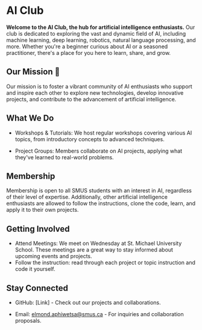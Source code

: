 # AI Club

**Welcome to the AI Club, the hub for artificial intelligence enthusiasts.** Our club is dedicated to exploring the vast and dynamic field of AI, including machine learning, deep learning, robotics, natural language processing, and more. Whether you're a beginner curious about AI or a seasoned practitioner, there's a place for you here to learn, share, and grow.

## Our Mission :dart:

Our mission is to foster a vibrant community of AI enthusiasts who support and inspire each other to explore new technologies, develop innovative projects, and contribute to the advancement of artificial intelligence.

## What We Do

- Workshops & Tutorials: We host regular workshops covering various AI topics, from introductory concepts to advanced techniques.

- Project Groups: Members collaborate on AI projects, applying what they've learned to real-world problems.

## Membership

Membership is open to all SMUS students with an interest in AI, regardless of their level of expertise. Additionally, other artificial intelligence enthusiasts are allowed to follow the instructions, clone the code, learn, and apply it to their own projects.

## Getting Involved

- Attend Meetings: We meet on Wednesday at St. Michael University School. These meetings are a great way to stay informed about upcoming events and projects.
- Follow the instruction: read through each project or topic instruction and code it yourself.

## Stay Connected

- GitHub: [Link] - Check out our projects and collaborations.

- Email: elmond.aphiwetsa@smus.ca - For inquiries and collaboration proposals.
